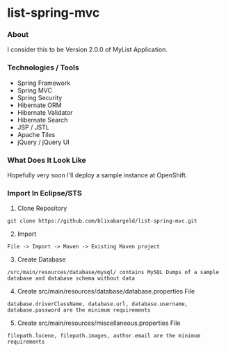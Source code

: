 list-spring-mvc
===============

### About

I consider this to be Version 2.0.0 of MyList Application.

### Technologies / Tools

<ul>
<li>Spring Framework</li>
<li>Spring MVC</li>
<li>Spring Security</li>
<li>Hibernate ORM</li>
<li>Hibernate Validator</li>
<li>Hibernate Search</li>
<li>JSP / JSTL</li>
<li>Apache Tiles</li>
<li>jQuery / jQuery UI</li>
</ul>

### What Does It Look Like

Hopefully very soon I'll deploy a sample instance at OpenShift.

### Import In Eclipse/STS

1) Clone Repository
```
git clone https://github.com/blixabargeld/list-spring-mvc.git
```
2) Import
```
File -> Import -> Maven -> Existing Maven project
```
3) Create Database
```
/src/main/resources/database/mysql/ contains MySQL Dumps of a sample database and database schema without data
```
4) Create src/main/resources/database/database.properties File
```
database.driverClassName, database.url, database.username, database.password are the minimum requirements
```
5) Create src/main/resources/miscellaneous.properties File
```
filepath.lucene, filepath.images, author.email are the minimum requirements
```
